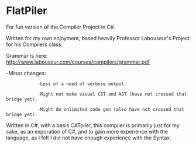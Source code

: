 # FlatPiler
For fun version of the Compiler Project in C#.

Written for my own enjoyment, based heavily Professor Labouseur's Project for his Compilers class.

Grammar is here: http://www.labouseur.com/courses/compilers/grammar.pdf

-Minor changes: 

                -Less of a need of verbose output.

                -Might not make visual CST and AST (have not crossed that bridge yet).
                
                -Might do unlimited code gen (also have not crossed that bridge yet).

Written in C#, with a basis CATpiler, this compiler is primarily just for my sake, 
as an exporation of C#, and to gain more experience with the language, as I felt I did 
not have enough experience with the Syntax.
